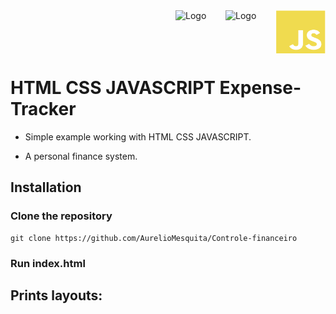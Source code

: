 
<img alt="Logo" align="right" height="70" width="80" src="https://raw.githubusercontent.com/devicons/devicon/master/icons/javascript/javascript-plain.svg" width="20%" />
<img alt="Logo" align="right" height="70" width="80" src="https://cdn.jsdelivr.net/gh/devicons/devicon/icons/html5/html5-original.svg" width="20%" />
<img alt="Logo" align="right" height="70" width="80" src="https://cdn.jsdelivr.net/gh/devicons/devicon/icons/css3/css3-original.svg" width="20%" />
<br/>
<br/>
<br/>
<br/>

# HTML CSS JAVASCRIPT Expense-Tracker

- Simple example working with HTML CSS JAVASCRIPT.

- A personal finance system.

## Installation

### Clone the repository

```
git clone https://github.com/AurelioMesquita/Controle-financeiro
```

### Run index.html



## Prints layouts:

<img align="center" src="" width="90%"></a>

